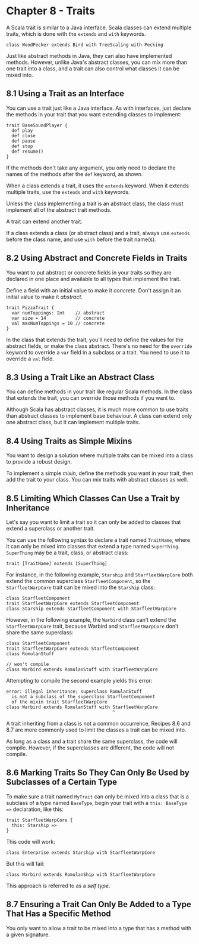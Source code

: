 # Chapter 8 - Traits

A Scala trait is similar to a Java interface. Scala classes can extend multiple traits, which is done with the `extends` and `with` keywords.

```
class WoodPecker extends Bird with TreeScaling with Pecking
```
Just like abstract methods in Java, they can also have implemented methods. However, unlike Java's abstract classes, you can mix more than one trait into a class, and a trait can also control what classes it can be mixed into.

## 8.1 Using a Trait as an Interface
You can use a trait just like a Java interface. As with interfaces, just declare the methods in your trait that you want extending classes to implement:

```
trait BaseSoundPlayer {
  def play
  def close
  def pause
  def stop
  def resume()
}
```
If the methods don't take any argument, you only need to declare the names of the methods after the `def` keyword, as shown.

When a class extends a trait, it uses the `extends` keyword. When it extends multiple traits, use the `extends` and `with` keywords.

Unless the class implementing a trait is an abstract class, the class must implement all of the abstract trait methods.

A trait can extend another trait.

If a class extends a class (or abstract class) and a trait, always use `extends` before the class name, and use `with` before the trait name(s).

## 8.2 Using Abstract and Concrete Fields in Traits
You want to put abstract or concrete fields in your traits so they are declared in one place and available to all types that implement the trait.

Define a field with an initial value to make it *concrete*. Don't assign it an initial value to make it *abstract*.

```
trait PizzaTrait {
  var numToppings: Int    // abstract
  var size = 14           // concrete
  val maxNumToppings = 10 // concrete
}
```
In the class that extends the trait, you'll need to define the values for the abstract fields, or make the class abstract. There's no need for the `override` keyword to override a `var` field in a subclass or a trait. You need to use it to override a `val` field.

## 8.3 Using a Trait Like an Abstract Class
You can define methods in your trait like regular Scala methods. In the class that extends the trait, you can override those methods if you want to.

Although Scala has abstract classes, it is much more common to use traits than abstract classes to implement base behaviour. A class can extend only one abstract class, but it can implement multiple traits.

## 8.4 Using Traits as Simple Mixins
You want to design a solution where multiple traits can be mixed into a class to provide a robust design.

To implement a simple *mixin*, define the methods you want in your trait, then add the trait to your class. You can mix traits with abstract classes as well.

## 8.5 Limiting Which Classes Can Use a Trait by Inheritance
Let's say you want to limit a trait so it can only be added to classes that extend a superclass or another trait.

You can use the following syntax to declare a trait named `TraitName`, where it can only be mixed into classes that extend a type named `SuperThing`. `SuperThing` may be a trait, class, or abstract class:

```
trait [TraitName] extends [SuperThing]
```

For instance, in the following example, `Starship` and `StarfleetWarpCore` both extend the common superclass `StarfleetComponent`, so the `StarfleetWarpCore` trait can be mixed into the `Starship` class:

```
class StarfleetComponent
trait StarfleetWarpCore extends StarfleetComponent
class Starship extends StarfleetComponent with StarfleetWarpCore
```
However, in the following example, the `Warbird` class can’t extend the `StarfleetWarpCore` trait, because Warbird and `StarfleetWarpCore` don’t share the same superclass:

```
class StarfleetComponent
trait StarfleetWarpCore extends StarfleetComponent
class RomulanStuff

// won't compile
class Warbird extends RomulanStuff with StarfleetWarpCore
```

Attempting to compile the second example yields this error:
```
error: illegal inheritance; superclass RomulanStuff
  is not a subclass of the superclass StarfleetComponent
  of the mixin trait StarfleetWarpCore
class Warbird extends RomulanStuff with StarfleetWarpCore
                                        ^
```
A trait inheriting from a class is not a common occurrence, Recipes 8.6 and 8.7 are more commonly used to limit the classes a trait can be mixed into.

As long as a class and a trait share the same superclass, the code will compile. However, if the superclasses are different, the code will not compile.

## 8.6 Marking Traits So They Can Only Be Used by Subclasses of a Certain Type
To make sure a trait named `MyTrait` can only be mixed into a class that is a subclass of a type named `BaseType`, begin your trait with a `this: BaseType =>` declaration, like this:
```
trait StarfleetWarpCore {
  this: Starship =>
}
```
This code will work:
```
class Enterprise extends Starship with StarfleetWarpCore
```
But this will fail:
```
class Warbird extends RomulanShip with StarfleetWarpCore
```
This approach is referred to as a *self type*.

## 8.7 Ensuring a Trait Can Only Be Added to a Type That Has a Specific Method
You only want to allow a trait to be mixed into a type that has a method with a given signature.
